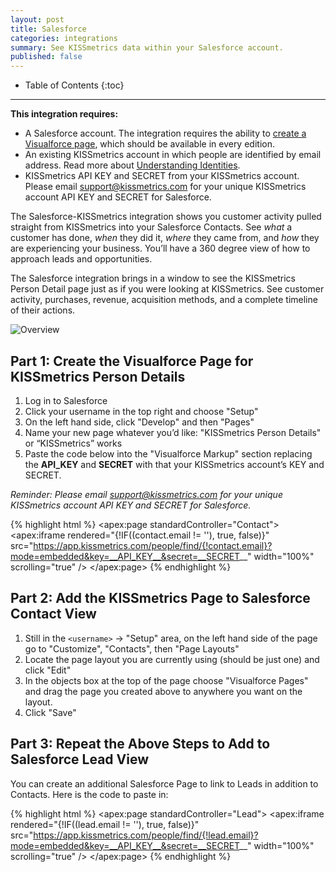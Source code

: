 ```yaml
---
layout: post
title: Salesforce
categories: integrations
summary: See KISSmetrics data within your Salesforce account.
published: false
---
```

* Table of Contents
{:toc}
* * *

**This integration requires:**

* A Salesforce account. The integration requires the ability to [create a Visualforce page][visualforce-page], which should be available in every edition.
* An existing KISSmetrics account in which people are identified by email address. Read more about [Understanding Identities][identities].
* KISSmetrics API KEY and SECRET from your KISSmetrics account. Please email [support@kissmetrics.com][request] for your unique KISSmetrics account API KEY and SECRET for Salesforce.

The Salesforce-KISSmetrics integration shows you customer activity pulled straight from KISSmetrics into your Salesforce Contacts. See *what* a customer has done, *when* they did it, *where* they came from, and *how* they are experiencing your business. You’ll have a 360 degree view of how to approach leads and opportunities.

The Salesforce integration brings in a window to see the KISSmetrics Person Detail page just as if you were looking at KISSmetrics. See customer activity, purchases, revenue, acquisition methods, and a complete timeline of their actions.

![Overview][ssoverview]

## Part 1: Create the Visualforce Page for KISSmetrics Person Details

1. Log in to Salesforce
2. Click your username in the top right and choose "Setup"
3. On the left hand side, click "Develop" and then "Pages"
4. Name your new page whatever you’d like: "KISSmetrics Person Details" or “KISSmetrics” works
5. Paste the code below into the "Visualforce Markup" section replacing the __API_KEY__ and __SECRET__ with that your KISSmetrics account’s KEY and SECRET.

*Reminder: Please email [support@kissmetrics.com][request] for your unique KISSmetrics account API KEY and SECRET for Salesforce.*

{% highlight html %}
<apex:page standardController="Contact">
  <apex:iframe
    rendered="{!IF((contact.email != ''), true, false)}"
    src="https://app.kissmetrics.com/people/find/{!contact.email}?mode=embedded&key=__API_KEY__&secret=__SECRET__"
    width="100%"
    scrolling="true"
  />
</apex:page>
{% endhighlight %}

## Part 2: Add the KISSmetrics Page to Salesforce Contact View

1. Still in the `<username>` -> "Setup" area, on the left hand side of the page go to "Customize", "Contacts", then "Page Layouts"
2. Locate the page layout you are currently using (should be just one) and click "Edit"
3. In the objects box at the top of the page choose "Visualforce Pages" and drag the page you created above to anywhere you want on the layout.
4. Click "Save"

## Part 3: Repeat the Above Steps to Add to Salesforce Lead View

You can create an additional Salesforce Page to link to Leads in addition to Contacts. Here is the code to paste in:

{% highlight html %}
<apex:page standardController="Lead">
  <apex:iframe rendered="{!IF((lead.email != ''), true, false)}" src="https://app.kissmetrics.com/people/find/{!lead.email}?mode=embedded&key=__API_KEY__&secret=__SECRET__" width="100%" scrolling="true" />
</apex:page>
{% endhighlight %}

[visualforce-page]: http://na8.salesforce.com/help/doc/en/pages_creating.htm
[request]: mailto:support@kissmetrics.com?subject=%5BSalesforce%5D%20Requesting%20Access

[ssoverview]: https://s3.amazonaws.com/kissmetrics-support-files/assets/integrations/salesforce/overview.png
[identities]: http://support.kissmetrics.com/getting-started/understanding-identities
